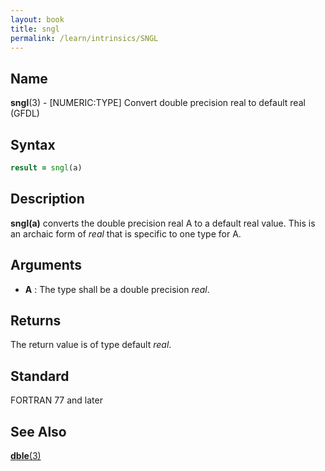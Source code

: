 ```yaml
---
layout: book
title: sngl
permalink: /learn/intrinsics/SNGL
---
```

## __Name__

__sngl__(3) - \[NUMERIC:TYPE\] Convert double precision real to default real
(GFDL)

## __Syntax__
```fortran
result = sngl(a)
```
## __Description__

__sngl(a)__ converts the double precision real A to a default real
value. This is an archaic form of _real_ that is specific to one type for
A.

## __Arguments__

  - __A__
    : The type shall be a double precision _real_.

## __Returns__

The return value is of type default _real_.

## __Standard__

FORTRAN 77 and later

## __See Also__

[__dble__(3)](DBLE)
